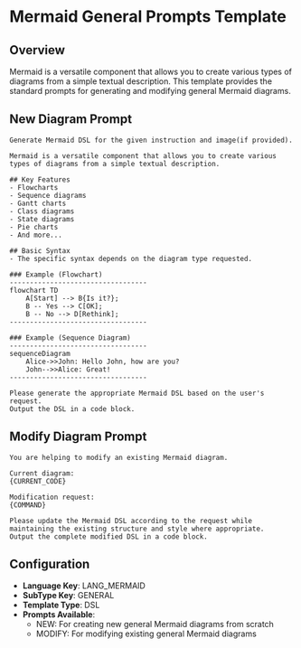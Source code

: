 # Mermaid General Prompts Template

## Overview
Mermaid is a versatile component that allows you to create various types of diagrams from a simple textual description. This template provides the standard prompts for generating and modifying general Mermaid diagrams.

## New Diagram Prompt

```
Generate Mermaid DSL for the given instruction and image(if provided).

Mermaid is a versatile component that allows you to create various types of diagrams from a simple textual description.

## Key Features
- Flowcharts
- Sequence diagrams
- Gantt charts
- Class diagrams
- State diagrams
- Pie charts
- And more...

## Basic Syntax
- The specific syntax depends on the diagram type requested.

### Example (Flowchart)
----------------------------------
flowchart TD
    A[Start] --> B{Is it?};
    B -- Yes --> C[OK];
    B -- No --> D[Rethink];
----------------------------------

### Example (Sequence Diagram)
----------------------------------
sequenceDiagram
    Alice->>John: Hello John, how are you?
    John-->>Alice: Great!
----------------------------------

Please generate the appropriate Mermaid DSL based on the user's request.
Output the DSL in a code block.
```

## Modify Diagram Prompt

```
You are helping to modify an existing Mermaid diagram.

Current diagram:
{CURRENT_CODE}

Modification request:
{COMMAND}

Please update the Mermaid DSL according to the request while maintaining the existing structure and style where appropriate.
Output the complete modified DSL in a code block.
```

## Configuration

- **Language Key**: LANG_MERMAID
- **SubType Key**: GENERAL
- **Template Type**: DSL
- **Prompts Available**:
  - NEW: For creating new general Mermaid diagrams from scratch
  - MODIFY: For modifying existing general Mermaid diagrams